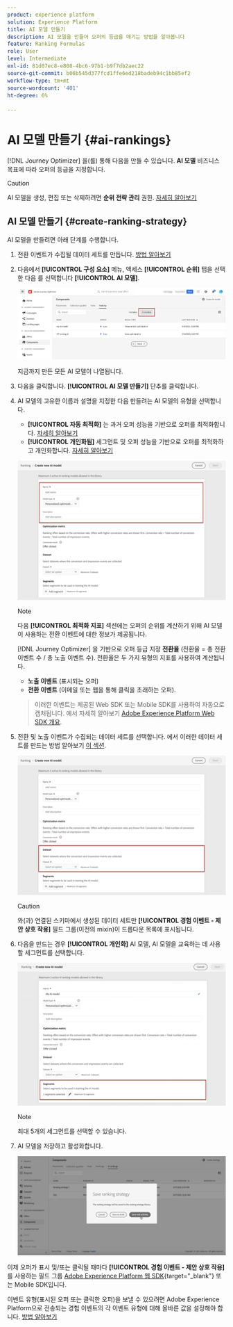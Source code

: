 ```yaml
---
product: experience platform
solution: Experience Platform
title: AI 모델 만들기
description: AI 모델을 만들어 오퍼의 등급을 매기는 방법을 알아봅니다
feature: Ranking Formulas
role: User
level: Intermediate
exl-id: 81d07ec8-e808-4bc6-97b1-b9f7db2aec22
source-git-commit: b06b545d377fcd1ffe6ed218badeb94c1bb85ef2
workflow-type: tm+mt
source-wordcount: '401'
ht-degree: 6%

---
```


# AI 모델 만들기 {#ai-rankings}

[!DNL Journey Optimizer] 을(를) 통해 다음을 만들 수 있습니다. **AI 모델** 비즈니스 목표에 따라 오퍼의 등급을 지정합니다.

>[!CAUTION]
>
>AI 모델을 생성, 편집 또는 삭제하려면 **순위 전략 관리** 권한. [자세히 알아보기](../../administration/high-low-permissions.md#manage-ranking-strategies)

## AI 모델 만들기 {#create-ranking-strategy}

AI 모델을 만들려면 아래 단계를 수행합니다.

1. 전환 이벤트가 수집될 데이터 세트를 만듭니다. [방법 알아보기](../data-collection/create-dataset.md)

1. 다음에서 **[!UICONTROL 구성 요소]** 메뉴, 액세스 **[!UICONTROL 순위]** 탭을 선택한 다음 를 선택합니다 **[!UICONTROL AI 모델]**.

   ![](../assets/ai-ranking-list.png)

   지금까지 만든 모든 AI 모델이 나열됩니다.

1. 다음을 클릭합니다. **[!UICONTROL AI 모델 만들기]** 단추를 클릭합니다.

1. AI 모델의 고유한 이름과 설명을 지정한 다음 만들려는 AI 모델의 유형을 선택합니다.

   * **[!UICONTROL 자동 최적화]** 는 과거 오퍼 성능을 기반으로 오퍼를 최적화합니다. [자세히 알아보기](auto-optimization-model.md)
   * **[!UICONTROL 개인화됨]** 세그먼트 및 오퍼 성능을 기반으로 오퍼를 최적화하고 개인화합니다. [자세히 알아보기](personalized-optimization-model.md)

   ![](../assets/ai-ranking-fields.png)

   >[!NOTE]
   >
   >다음 **[!UICONTROL 최적화 지표]** 섹션에는 오퍼의 순위를 계산하기 위해 AI 모델이 사용하는 전환 이벤트에 대한 정보가 제공됩니다.
   >
   >[!DNL Journey Optimizer] 을 기반으로 오퍼 등급 지정 **전환율** (전환율 = 총 전환 이벤트 수 / 총 노출 이벤트 수). 전환율은 두 가지 유형의 지표를 사용하여 계산됩니다.
   >* **노출 이벤트** (표시되는 오퍼)
   >* **전환 이벤트** (이메일 또는 웹을 통해 클릭을 초래하는 오퍼).

   >
   >이러한 이벤트는 제공된 Web SDK 또는 Mobile SDK를 사용하여 자동으로 캡처됩니다. 에서 자세히 알아보기 [Adobe Experience Platform Web SDK 개요](https://experienceleague.adobe.com/docs/experience-platform/edge/home.html?lang=en).

1. 전환 및 노출 이벤트가 수집되는 데이터 세트를 선택합니다. 에서 이러한 데이터 세트를 만드는 방법 알아보기 [이 섹션](../data-collection/create-dataset.md). <!--This dataset needs to be associated with a schema that must have the **[!UICONTROL Proposition Interactions]** field group (previously known as mixin) associated with it.-->

   ![](../assets/ai-ranking-dataset-id.png)

   >[!CAUTION]
   >
   >와(과) 연결된 스키마에서 생성된 데이터 세트만 **[!UICONTROL 경험 이벤트 - 제안 상호 작용]** 필드 그룹(이전의 mixin)이 드롭다운 목록에 표시됩니다.

1. 다음을 만드는 경우 **[!UICONTROL 개인화]** AI 모델, AI 모델을 교육하는 데 사용할 세그먼트를 선택합니다.

   ![](../assets/ai-ranking-segments.png)

   >[!NOTE]
   >
   >최대 5개의 세그먼트를 선택할 수 있습니다.

1. AI 모델을 저장하고 활성화합니다.

   ![](../assets/ai-ranking-save-activate.png)

<!--At this point, you must have:

* created the AI model,
* defined which type of event you want to capture - offer displayed (impression) and/or offer clicked (conversion),
* and in which dataset you want to collect the event data.-->

이제 오퍼가 표시 및/또는 클릭될 때마다 **[!UICONTROL 경험 이벤트 - 제안 상호 작용]** 를 사용하는 필드 그룹 [Adobe Experience Platform 웹 SDK](https://experienceleague.adobe.com/docs/experience-platform/edge/web-sdk-faq.html#what-is-adobe-experience-platform-web-sdk%3F){target="_blank"} 또는 Mobile SDK입니다.

이벤트 유형(표시된 오퍼 또는 클릭한 오퍼)을 보낼 수 있으려면 Adobe Experience Platform으로 전송되는 경험 이벤트의 각 이벤트 유형에 대해 올바른 값을 설정해야 합니다. [방법 알아보기](../data-collection/schema-requirement.md)